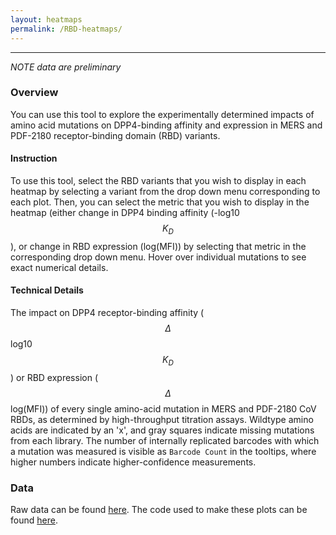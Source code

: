 ```yaml
---
layout: heatmaps
permalink: /RBD-heatmaps/
---
```


---

*NOTE data are preliminary*

### Overview

You can use this tool to explore the experimentally determined impacts of amino acid mutations on DPP4-binding affinity and expression in MERS and PDF-2180 receptor-binding domain (RBD) variants. 

#### Instruction

To use this tool, select the RBD variants that you wish to display in each heatmap by selecting a variant from the drop down menu corresponding to each plot. Then, you can select the metric that you wish to display in the heatmap (either change in DPP4 binding affinity (-log10 $$K_D$$), or change in RBD expression (log(MFI)) by selecting that metric in the corresponding drop down menu. Hover over individual mutations to see exact numerical details.

#### Technical Details

The impact on DPP4 receptor-binding affinity ($$\Delta$$ log10 $$K_D$$) or RBD expression ($$\Delta$$ log(MFI)) of every single amino-acid mutation in MERS and PDF-2180 CoV RBDs, as determined by high-throughput titration assays. Wildtype amino acids are indicated by an 'x', and gray squares indicate missing mutations from each library. The number of internally replicated barcodes with which a mutation was measured is visible as `Barcode Count` in the tooltips, where higher numbers indicate higher-confidence measurements.

### Data

Raw data  can be found [here](https://github.com/jbloomlab/MERS-PDF2180-RBD_DMS/blob/main/results/final_variant_scores/final_variant_scores.csv). The code used to make these plots can be found [here](https://github.com/jbloomlab/MERS-PDF2180-RBD_DMS/blob/main/RBD-Heatmaps-Interactive-Visualization.ipynb).
